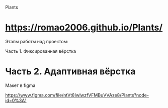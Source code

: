 Plants
# https://romao2006.github.io/Plants/

Этапы работы над проектом:


Часть 1. Фиксированная вёрстка

# Часть 2. Адаптивная вёрстка

Макет в figma

https://www.figma.com/file/ntVt8IwlwzfVFMBuVVAze8/Plants?node-id=0%3A1



